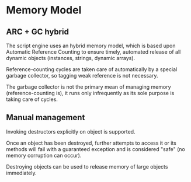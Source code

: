 # Memory Model #

## ARC + GC hybrid ##

The script engine uses an hybrid memory model, which is based upon Automatic Reference Counting to ensure timely, automated release of all dynamic objects (instances, strings, dynamic arrays).

Reference-counting cycles are taken care of automatically by a special garbage collector, so tagging weak reference is not necessary.

The garbage collector is not the primary mean of managing memory (reference-counting is), it runs only infrequently as its sole purpose is taking care of cycles.

## Manual management ##

Invoking destructors explicitly on object is supported.

Once an object has been destroyed, further attempts to access it or its methods will fail with a guaranteed exception and is considered "safe" (no memory corruption can occur).

Destroying objects can be used to release memory of large objects immediately.